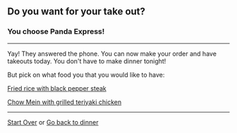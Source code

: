 ## Do you want for your take out?
### You choose Panda Express!
---

Yay! They answered the phone. You can now make your order and have takeouts today. You don't have to make dinner tonight!

But pick on what food you that you would like to have:

[Fried rice with black pepper steak](fried-rice.md)

[Chow Mein with grilled teriyaki chicken](chow-mein.md)

---
[Start Over](../cooking-food.md)
or
[Go back to dinner](dinner.md)
